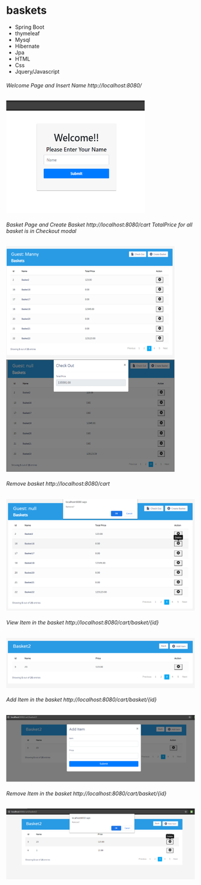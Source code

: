 # baskets

   * Spring Boot
   * thymeleaf
   * Mysql
   * Hibernate
   * Jpa
   * HTML
   * Css
   * Jquery/Javascript

###### Welcome Page and Insert Name http://localhost:8080/
<img src="https://github.com/krimanny/baskets/blob/main/s1.png" width="370" height="300"/>

###### Basket Page and Create Basket http://localhost:8080/cart TotalPrice for all basket is in Checkout modal
<img src="https://github.com/krimanny/baskets/blob/main/s2.png" width="450" height="300"/>
<br>
<img src="https://github.com/krimanny/baskets/blob/main/s4.png" width="450" height="300"/>

###### Remove basket http://localhost:8080/cart
<img src="https://github.com/krimanny/baskets/blob/main/s5.png"/>

###### View Item in the basket http://localhost:8080/cart/basket/{id}
<img src="https://github.com/krimanny/baskets/blob/main/s3.png"/>

###### Add Item in the basket http://localhost:8080/cart/basket/{id}
<img src="https://github.com/krimanny/baskets/blob/main/s6.png"/>

###### Remove Item in the basket http://localhost:8080/cart/basket/{id}
<img src="https://github.com/krimanny/baskets/blob/main/s7.png"/>
